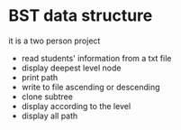 # BST data structure
it is a two person project
- read students' information from a txt file
- display deepest level node
- print path
- write to file ascending or descending
- clone subtree
- display according to the level
- display all path
